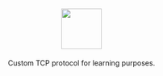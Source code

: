 <h1 align="center">
    <picture>
        <source srcset=""  media="(prefers-color-scheme: dark)">
        <img height="80px" src="">
    </picture>
</h1>

<p align="center">Custom TCP protocol for learning purposes.</p>



